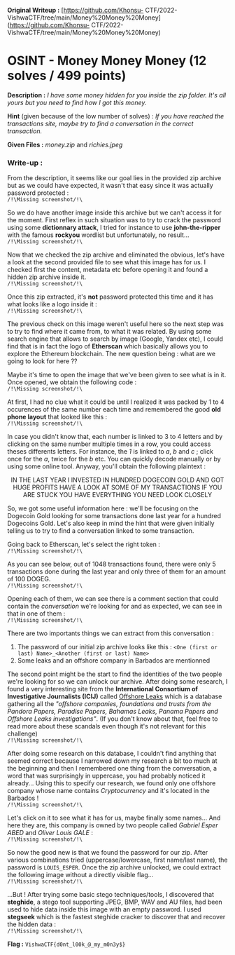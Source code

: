 **Original Writeup :** [https://github.com/Khonsu-
CTF/2022-VishwaCTF/tree/main/Money%20Money%20Money](https://github.com/Khonsu-
CTF/2022-VishwaCTF/tree/main/Money%20Money%20Money)  
# OSINT - Money Money Money (12 solves / 499 points)  
**Description :** *I have some money hidden for you inside the zip folder.
It's all yours but you need to find how I got this money.*

**Hint** (given because of the low number of solves) : *If you have reached
the transactions site, maybe try to find a conversation in the correct
transaction.*

**Given Files :** *money.zip* and  *richies.jpeg*

### Write-up :  
From the description, it seems like our goal lies in the provided zip archive
but as we could have expected, it wasn't that easy since it was actually
password protected :  
`/!\Missing screenshot/!\`

So we do have another image inside this archive but we can't access it for the
moment. First reflex in such situation was to try to crack the password using
some **dictionnary attack**, I tried for instance to use **john-the-ripper**
with the famous **rockyou** wordlist but unfortunately, no result...  
`/!\Missing screenshot/!\`

Now that we checked the zip archive and eliminated the obvious, let's have a
look at the second provided file to see what this image has for us. I checked
first the content, metadata etc before opening it and found a hidden zip
archive inside it.  
`/!\Missing screenshot/!\`  
  
Once this zip extracted, it's **not** password protected this time and it has
what looks like a logo inside it :  
`/!\Missing screenshot/!\`  
  
The previous check on this image weren't useful here so the next step was to
try to find where it came from, to what it was related. By using some search
engine that allows to search by image (Google, Yandex etc), I could find that
is in fact the logo of **Etherscan** which basically allows you to explore the
Ethereum blockchain. The new question being : what are we going to look for
here ??

Maybe it's time to open the image that we've been given to see what is in it.
Once opened, we obtain the following code :  
`/!\Missing screenshot/!\`  
  
At first, I had no clue what it could be until I realized it was packed by 1
to 4 occurences of the same number each time and remembered the good **old
phone layout** that looked like this :  
`/!\Missing screenshot/!\`  
  
In case you didn't know that, each number is linked to 3 to 4 letters and by
clicking on the same number multiple times in a row, you could access theses
differents letters. For instance, the *1* is linked to *a*, *b* and *c* ;
click once for the *a*, twice for the *b* etc. You can quickly decode manually
or by using some online tool. Anyway, you'll obtain the following plaintext :  
<center>IN THE LAST YEAR I INVESTED IN HUNDRED DOGECOIN GOLD AND GOT HUGE
PROFITS HAVE A LOOK AT SOME OF MY TRANSACTIONS IF YOU ARE STUCK YOU HAVE
EVERYTHING YOU NEED LOOK CLOSELY</center>

So, we got some useful information here : we'll be focusing on the Dogecoin
Gold looking for some transactions done last year for a hundred Dogecoins
Gold. Let's also keep in mind the hint that were given initially telling us to
try to find a conversation linked to some transaction.

Going back to Etherscan, let's select the right token :  
`/!\Missing screenshot/!\`

As you can see below, out of 1048 transactions found, there were only 5
transactions done during the last year and only three of them for an amount of
100 DOGEG.  
`/!\Missing screenshot/!\`

Opening each of them, we can see there is a comment section that could contain
the *conversation* we're looking for and as expected, we can see in that in
one of them :  
`/!\Missing screenshot/!\`

There are two importants things we can extract from this conversation :  
1. The password of our initial zip archive looks like this : `<One (first or last) Name>_<Another (first or last) Name>`  
2. Some leaks and an offshore company in Barbados are mentionned

The second point might be the start to find the identities of the two people
we're looking for so we can unlock our archive. After doing some research, I
found a very interesting site from the **International Consortium of
Investigative Journalists (ICIJ)** called [Offshore
Leaks](https://offshoreleaks.icij.org/) which is a database gathering all the
*"offshore companies, foundations and trusts from the Pandora Papers, Paradise
Papers, Bahamas Leaks, Panama Papers and Offshore Leaks investigations"*. (If
you don't know about that, feel free to read more about these scandals even
though it's not relevant for this challenge)  
`/!\Missing screenshot/!\`

After doing some research on this database, I couldn't find anything that
seemed correct because I narrowed down my research a bit too much at the
beginning and then I remembered one thing from the conversation, a word that
was surprisingly in uppercase, you had probably noticed it already... Using
this to specify our research, we found only one offshore company whose name
contains *Cryptocurrency* and it's located in the Barbados !  
`/!\Missing screenshot/!\`

Let's click on it to see what it has for us, maybe finally some names... And
here they are, this company is owned by two people called *Gabriel Esper ABED*
and *Oliver Louis GALE* :  
`/!\Missing screenshot/!\`

So now the good new is that we found the password for our zip. After various
combinations tried (uppercase/lowercase, first name/last name), the password
is `LOUIS_ESPER`. Once the zip archive unlocked, we could extract the
following image without a directly visible flag...  
`/!\Missing screenshot/!\`

...But ! After trying some basic stego techniques/tools, I discovered that
**steghide**, a stego tool supporting JPEG, BMP, WAV and AU files, had been
used to hide data inside this image with an empty password. I used
**stegseek** which is the fastest steghide cracker to discover that and
recover the hidden data :  
`/!\Missing screenshot/!\`

**Flag :** `VishwaCTF{d0nt_l00k_@_my_m0n3y$}`